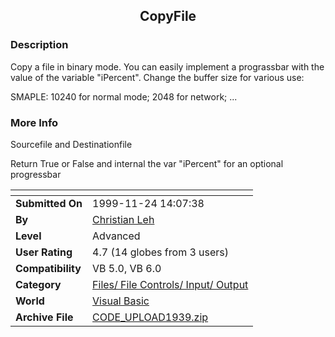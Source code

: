 ﻿<div align="center">

## CopyFile


</div>

### Description

Copy a file in binary mode. You can easily implement a prograssbar with the value of the variable "iPercent". Change the buffer size for various use:

SMAPLE: 10240 for normal mode; 2048 for network; ...
 
### More Info
 
Sourcefile and Destinationfile

Return True or False and internal the var "iPercent" for an optional progressbar


<span>             |<span>
---                |---
**Submitted On**   |1999-11-24 14:07:38
**By**             |[Christian Leh](https://github.com/Planet-Source-Code/PSCIndex/blob/master/ByAuthor/christian-leh.md)
**Level**          |Advanced
**User Rating**    |4.7 (14 globes from 3 users)
**Compatibility**  |VB 5\.0, VB 6\.0
**Category**       |[Files/ File Controls/ Input/ Output](https://github.com/Planet-Source-Code/PSCIndex/blob/master/ByCategory/files-file-controls-input-output__1-3.md)
**World**          |[Visual Basic](https://github.com/Planet-Source-Code/PSCIndex/blob/master/ByWorld/visual-basic.md)
**Archive File**   |[CODE\_UPLOAD1939\.zip](https://github.com/Planet-Source-Code/christian-leh-copyfile__1-4578/archive/master.zip)








